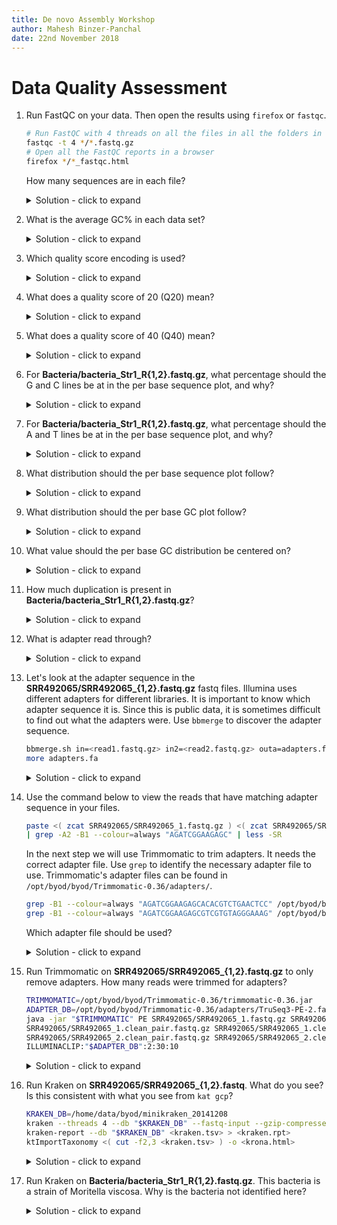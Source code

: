```yaml
---
title: De novo Assembly Workshop
author: Mahesh Binzer-Panchal
date: 22nd November 2018
---
```


# Data Quality Assessment

1. Run FastQC on your data. Then open the results using `firefox` or `fastqc`.
	```bash
	# Run FastQC with 4 threads on all the files in all the folders in this folder
	fastqc -t 4 */*.fastq.gz
	# Open all the FastQC reports in a browser
	firefox */*_fastqc.html
	```

	How many sequences are in each file?

	<details>
	<summary> Solution - click to expand </summary>

	* Bacteria/bacteria_Str1_R{1,2}.fastq.gz: 766616 sequences
	* Bacteria/bacteria_Str2_R{1,2}.fastq.gz: 957939 sequences
	* SRR492065/SRR492065_{1,2}.fastq.gz: 5354356 sequences
	* E01/E01_1_135x.fastq.gz: 87217 sequences

	</details>

2. What is the average GC% in each data set?

	<details>
	<summary> Solution - click to expand </summary>

	* Bacteria/bacteria_Str1_R{1,2}.fastq.gz: 40%
	* Bacteria/bacteria_Str2_R{1,2}.fastq.gz: 40%
	* SRR492065/SRR492065_{1,2}.fastq.gz: 40%
	* E01/E01_1_135x.fastq.gz: 49%

	</details>

3. Which quality score encoding is used?

	<details>
	<summary> Solution - click to expand </summary>

	Sanger / Illumina 1.9

	</details>

4. What does a quality score of 20 (Q20) mean?

	<details>
	<summary> Solution - click to expand </summary>

	An expectation of 1 error in 100bp.

	</details>

5. What does a quality score of 40 (Q40) mean?

	<details>
	<summary> Solution - click to expand </summary>

	An expectation of 1 error in 10000bp.

	</details>

6. For **Bacteria/bacteria_Str1_R{1,2}.fastq.gz**, what percentage should the G and C lines be at in the per base sequence plot, and why?

	<details>
	<summary> Solution - click to expand </summary>

	20, because the mean GC is 40% and G and C should be in equal proportions and therefore half of the mean GC%.

	</details>

7. For **Bacteria/bacteria_Str1_R{1,2}.fastq.gz**, what percentage should the A and T lines be at in the per base sequence plot, and why?

	<details>
	<summary> Solution - click to expand </summary>

	30, because the mean AT is 60% and A and T should be in equal proportions and therefore half of the mean AT%.

	</details>

8. What distribution should the per base sequence plot follow?

	<details>
	<summary> Solution - click to expand </summary>

	A Uniform distribution.

	</details>

9. What distribution should the per base GC plot follow?

	<details>
	<summary> Solution - click to expand </summary>

	A Gaussian/Normal distribution.

	</details>

10. What value should the per base GC distribution be centered on?

	<details>
	<summary> Solution - click to expand </summary>

	Average GC content.

	</details>

11. How much duplication is present in **Bacteria/bacteria_Str1_R{1,2}.fastq.gz**?

	<details>
	<summary> Solution - click to expand </summary>

	24% (R1) and 15% (R2).

	</details>

12. What is adapter read through?

	<details>
	<summary> Solution - click to expand </summary>

	When the sequence reads past the insert into the adapter sequence on the other end.

	</details>

13. Let's look at the adapter sequence in the **SRR492065/SRR492065_{1,2}.fastq.gz** fastq files. Illumina uses different adapters
for different libraries. It is important to know which adapter sequence it is. Since this is public data, it is sometimes difficult to
find out what the adapters were. Use `bbmerge` to discover the adapter sequence.
	```bash
	bbmerge.sh in=<read1.fastq.gz> in2=<read2.fastq.gz> outa=adapters.fa
	more adapters.fa
	```

	<details>
	<summary> Solution - click to expand </summary>

	```bash
	bbmerge.sh in=SRR492065/SRR492065_1.fastq.gz in2=SRR492065/SRR492065_2.fastq.gz outa=adapters.fa
	more adapters.fa
	```

	```
	>Read1_adapter
	AGATCGGAAGAGCACACGTCTGAACTCCAGTCACCGATGTATNTCGTATGCCGTCTTNTGNTT
	>Read2_adapter
	AGATCGGAAGAGCGTCGTGTAGGGAAAGAGTGTAGATCTCGGTGGTCGCCGTATCATT
	```
	</details>

14. Use the command below to view the reads that have matching adapter sequence in your files.
	```bash
	paste <( zcat SRR492065/SRR492065_1.fastq.gz ) <( zcat SRR492065/SRR492065_1.fastq.gz ) \
	| grep -A2 -B1 --colour=always "AGATCGGAAGAGC" | less -SR
	```

	In the next step we will use Trimmomatic to trim adapters. It needs the correct adapter file. Use
	`grep` to identify the necessary adapter file to use. Trimmomatic's adapter files can be found in
	`/opt/byod/byod/Trimmomatic-0.36/adapters/`.
	```bash
	grep -B1 --colour=always "AGATCGGAAGAGCACACGTCTGAACTCC" /opt/byod/byod/Trimmomatic-0.36/adapters/*PE*.fa
	grep -B1 --colour=always "AGATCGGAAGAGCGTCGTGTAGGGAAAG" /opt/byod/byod/Trimmomatic-0.36/adapters/*PE*.fa
	```

	Which adapter file should be used?

	<details>
	<summary> Solution - click to expand </summary>

	```bash
	$ grep -B1 --colour=always "AGATCGGAAGAGCACACGTCTGAACTCC" /opt/byod/byod/Trimmomatic-0.36/adapters/*PE*.fa
	/opt/byod/byod/Trimmomatic-0.36/adapters/TruSeq3-PE-2.fa->PE2_rc
	/opt/byod/byod/Trimmomatic-0.36/adapters/TruSeq3-PE-2.fa:AGATCGGAAGAGCACACGTCTGAACTCCAGTCAC
	$ grep -B1 --colour=always "AGATCGGAAGAGCGTCGTGTAGGGAAAG" /opt/byod/byod/Trimmomatic-0.36/adapters/*PE*.fa
	/opt/byod/byod/Trimmomatic-0.36/adapters/TruSeq2-PE.fa->PCR_Primer1_rc
	/opt/byod/byod/Trimmomatic-0.36/adapters/TruSeq2-PE.fa:AGATCGGAAGAGCGTCGTGTAGGGAAAGAGTGTAGATCTCGGTGGTCGCCGTATCATT
	--
	/opt/byod/byod/Trimmomatic-0.36/adapters/TruSeq3-PE-2.fa->PE1_rc
	/opt/byod/byod/Trimmomatic-0.36/adapters/TruSeq3-PE-2.fa:AGATCGGAAGAGCGTCGTGTAGGGAAAGAGTGTA
	```

	Therefore the file to use is:

	```
	/opt/byod/byod/Trimmomatic-0.36/adapters/TruSeq3-PE-2.fa
	```

	Since we have paired end data, we only use the files with PE in their name. Also as we are looking to remove adapter
	read-through, we are searching for the reverse compliment of the adapter `*_rc`. These two sequences are only common
	to one file, so we will use that one.

	</details>

15. Run Trimmomatic on **SRR492065/SRR492065_{1,2}.fastq.gz** to only remove adapters. How many reads were trimmed for adapters?
	```bash
	TRIMMOMATIC=/opt/byod/byod/Trimmomatic-0.36/trimmomatic-0.36.jar
	ADAPTER_DB=/opt/byod/byod/Trimmomatic-0.36/adapters/TruSeq3-PE-2.fa
	java -jar "$TRIMMOMATIC" PE SRR492065/SRR492065_1.fastq.gz SRR492065/SRR492065_2.fastq.gz \
	SRR492065/SRR492065_1.clean_pair.fastq.gz SRR492065/SRR492065_1.clean_unpair.fastq.gz \
	SRR492065/SRR492065_2.clean_pair.fastq.gz SRR492065/SRR492065_2.clean_unpair.fastq.gz \
	ILLUMINACLIP:"$ADAPTER_DB":2:30:10
	```

	<details>
	<summary> Solution - click to expand </summary>

	```
	Input Read Pairs: 5354356 Both Surviving: 5339516 (99.72%) Forward Only Surviving: 11947 (0.22%) Reverse Only Surviving: 1888 (0.04%) Dropped: 1005 (0.02%)
	```

	</details>

16. Run Kraken on **SRR492065/SRR492065_{1,2}.fastq**. What do you see? Is this consistent with what you see from `kat gcp`?
	```bash
	KRAKEN_DB=/home/data/byod/minikraken_20141208
	kraken --threads 4 --db "$KRAKEN_DB" --fastq-input --gzip-compressed --paired <read_{1,2}.fastq.gz> > <kraken.tsv>
	kraken-report --db "$KRAKEN_DB" <kraken.tsv> > <kraken.rpt>
	ktImportTaxonomy <( cut -f2,3 <kraken.tsv> ) -o <krona.html>
	```

	<details>
	<summary> Solution - click to expand </summary>

	```bash
	KRAKEN_DB=/home/data/byod/minikraken_20141208
	kraken --threads 4 --db "$KRAKEN_DB" --fastq-input --gzip-compressed --paired SRR492065/SRR492065_{1,2}.fastq.gz > SRR492065.kraken.tsv
	kraken-report --db "$KRAKEN_DB" SRR492065.kraken.tsv > SRR492065.kraken.rpt
	ktImportTaxonomy <( cut -f2,3 SRR492065.kraken.tsv ) -o SRR492065.krona.html
	firefox SRR492065.krona.html
	```

	To make an image open the html file, and click on the snapshot button. Then save the resulting image to `SRR492065.krona.svg`.

	![A Krona plot of the Kraken analysis of SRR492065.](Data_QC_Exercises_17-10-23/SRR492065.krona.svg)

	The Kraken analysis is consistent with the KAT gcp analysis since it shows at least three organisms in the sample; Enterococcus, Staphylococcus, and Cutibacterium. Enterococcus also shows a higher abundance than both Staphylococcus and Cutibacterium, which are both in similar proportions.

	</details>

17. Run Kraken on **Bacteria/bacteria_Str1_R{1,2}.fastq.gz**. This bacteria is a strain of Moritella viscosa. Why is the bacteria not identified here?

	<details>
	<summary> Solution - click to expand </summary>

	```bash
	kraken --threads 4 --db "$KRAKEN_DB" --fastq-input --gzip-compressed --paired Bacteria/bacteria_Str1_R{1,2}.fastq.gz > bacteria_Str1.kraken.tsv
	kraken-report --db "$KRAKEN_DB" bacteria_Str1.kraken.tsv > bacteria_Str1.kraken.rpt
	ktImportTaxonomy <( cut -f2,3 bacteria_Str1.kraken.tsv ) -o bacteria_Str1.krona.html
	firefox bacteria_Str1.krona.html
	```

	To make an image open the html file, and click on the snapshot button. Then save the resulting image to `bacteria_Str1.krona.svg`.

	![A Krona plot of the Kraken analysis of SRR492065.](Data_QC_Exercises_17-10-23/bacteria_Str1.krona.svg)

	No species is identified here. This is because the database is not comprehensive enough to classify the bacteria in the sample.
	Although a small portion is classified, this may be a close relative, or a false positive classification.

	</details>

